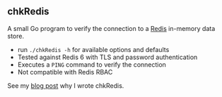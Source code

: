 ## chkRedis

A small Go program to verify the connection to a [Redis](https://redis.io/) in-memory data store.

- run `./chkRedis -h` for available options and defaults
- Tested against Redis 6 with TLS and password authentication
- Executes a `PING` command to verify the connection
- Not compatible with Redis RBAC

See my [blog post]() why I wrote chkRedis.

